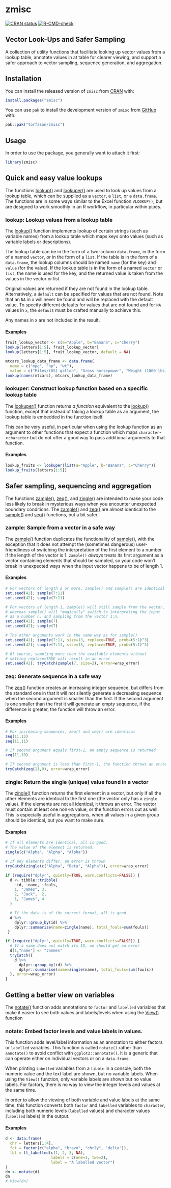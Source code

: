zmisc
================

<!-- README.md is generated from README.Rmd -->
<!-- badges: start -->

[![CRAN
status](https://www.r-pkg.org/badges/version/zmisc)](https://CRAN.R-project.org/package=zmisc)
[![R-CMD-check](https://github.com/torfason/zmisc/workflows/R-CMD-check/badge.svg)](https://github.com/torfason/zmisc/actions)
<!-- badges: end -->

## Vector Look-Ups and Safer Sampling

A collection of utility functions that facilitate looking up vector
values from a lookup table, annotate values in at table for clearer
viewing, and support a safer approach to vector sampling, sequence
generation, and aggregation.

## Installation

You can install the released version of `zmisc` from
[CRAN](https://cran.r-project.org/package=zmisc) with:

``` r
install.packages("zmisc")
```

You can use `pak` to install the development version of `zmisc` from
[GitHub](https://github.com/torfason/zmisc) with:

``` r
pak::pak("torfason/zmisc")
```

## Usage

In order to use the package, you generally want to attach it first:

``` r
library(zmisc)
```

## Quick and easy value lookups

The functions
[lookup()](https://torfason.github.io/zmisc/reference/lookup.html) and
[lookuper()](https://torfason.github.io/zmisc/reference/lookuper.html)
are used to look up values from a lookup table, which can be supplied as
a `vector`, a `list`, or a `data.frame`. The functions are in some ways
similar to the Excel function `VLOOKUP()`, but are designed to work
smoothly in an R workflow, in particular within pipes.

### lookup: Lookup values from a lookup table

The [lookup()](https://torfason.github.io/zmisc/reference/lookup.html)
function implements lookup of certain strings (such as variable names)
from a lookup table which maps keys onto values (such as variable labels
or descriptions).

The lookup table can be in the form of a two-column `data.frame`, in the
form of a named `vector`, or in the form of a `list`. If the table is in
the form of a `data.frame`, the lookup columns should be named `name`
(for the key) and `value` (for the value). If the lookup table is in the
form of a named `vector` or `list`, the name is used for the key, and
the returned value is taken from the values in the vector or list.

Original values are returned if they are not found in the lookup table.
Alternatively, a `default` can be specified for values that are not
found. Note that an `NA` in x will never be found and will be replaced
with the default value. To specify different defaults for values that
are not found and for `NA` values in `x`, the `default` must be crafted
manually to achieve this.

Any names in x are not included in the result.

#### Examples

``` r
fruit_lookup_vector <- c(a="Apple", b="Banana", c="Cherry")
lookup(letters[1:5], fruit_lookup_vector)
lookup(letters[1:5], fruit_lookup_vector, default = NA)

mtcars_lookup_data_frame <- data.frame(
  name = c("mpg", "hp", "wt"),
  value = c("Miles/(US) gallon", "Gross horsepower", "Weight (1000 lbs)"))
lookup(names(mtcars), mtcars_lookup_data_frame)
```

### lookuper: Construct lookup function based on a specific lookup table

The
[lookuper()](https://torfason.github.io/zmisc/reference/lookuper.html)
function returns *a function* equivalent to the
[lookup()](https://torfason.github.io/zmisc/reference/lookup.html)
function, except that instead of taking a lookup table as an argument,
the lookup table is embedded in the function itself.

This can be very useful, in particular when using the lookup function as
an argument to other functions that expect a function which maps
`character`-\>`character` but do not offer a good way to pass additional
arguments to that function.

#### Examples

``` r
lookup_fruits <- lookuper(list(a="Apple", b="Banana", c="Cherry"))
lookup_fruits(letters[1:5])
```

## Safer sampling, sequencing and aggregation

The functions
[zample()](https://torfason.github.io/zmisc/reference/zample.html),
[zeq()](https://torfason.github.io/zmisc/reference/zeq.html), and
[zingle()](https://torfason.github.io/zmisc/reference/zingle.html) are
intended to make your code less likely to break in mysterious ways when
you encounter unexpected boundary conditions. The
[zample()](https://torfason.github.io/zmisc/reference/zample.html) and
[zeq()](https://torfason.github.io/zmisc/reference/zeq.html) are almost
identical to the [sample()](https://rdrr.io/r/base/sample.html) and
[seq()](https://rdrr.io/r/base/seq.html) functions, but a bit safer.

### zample: Sample from a vector in a safe way

The [zample()](https://torfason.github.io/zmisc/reference/zample.html)
function duplicates the functionality of
[sample()](https://rdrr.io/r/base/sample.html), with the exception that
it does not attempt the (sometimes dangerous) user-friendliness of
switching the interpretation of the first element to a number if the
length of the vector is 1. `zample()` *always* treats its first argument
as a vector containing elements that should be sampled, so your code
won’t break in unexpected ways when the input vector happens to be of
length 1.

#### Examples

``` r
# For vectors of length 2 or more, zample() and sample() are identical
set.seed(42); zample(7:11)
set.seed(42); sample(7:11)

# For vectors of length 1, zample() will still sample from the vector,
# whereas sample() will "magically" switch to interpreting the input
# as a number n, and sampling from the vector 1:n.
set.seed(42); zample(7)
set.seed(42); sample(7)

# The other arguments work in the same way as for sample()
set.seed(42); zample(7:11, size=13, replace=TRUE, prob=(5:1)^3)
set.seed(42); sample(7:11, size=13, replace=TRUE, prob=(5:1)^3)

# Of course, sampling more than the available elements without
# setting replace=TRUE will result in an error
set.seed(42); tryCatch(zample(7, size=2), error=wrap_error)
```

### zeq: Generate sequence in a safe way

The [zeq()](https://torfason.github.io/zmisc/reference/zeq.html)
function creates an increasing integer sequence, but differs from the
standard one in that it will not silently generate a decreasing sequence
when the second argument is smaller than the first. If the second
argument is one smaller than the first it will generate an empty
sequence, if the difference is greater, the function will throw an
error.

#### Examples

``` r
# For increasing sequences, zeq() and seq() are identical
zeq(11,15)
zeq(11,11)

# If second argument equals first-1, an empty sequence is returned
zeq(11,10)

# If second argument is less than first-1, the function throws an error
tryCatch(zeq(11,9), error=wrap_error)
```

### zingle: Return the single (unique) value found in a vector

The [zingle()](https://torfason.github.io/zmisc/reference/zingle.html)
function returns the first element in a vector, but only if all the
other elements are identical to the first one (the vector only has a
`zingle` value). If the elements are not all identical, it throws an
error. The vector must contain at least one non-`NA` value, or the
function errors out as well. This is especially useful in aggregations,
when all values in a given group should be identical, but you want to
make sure.

#### Examples

``` r
# If all elements are identical, all is good.
# The value of the element is returned.
zingle(c("Alpha", "Alpha", "Alpha"))

# If any elements differ, an error is thrown
tryCatch(zingle(c("Alpha", "Beta", "Alpha")), error=wrap_error)

if (require("dplyr", quietly=TRUE, warn.conflicts=FALSE)) {
  d <- tibble::tribble(
    ~id, ~name, ~fouls,
    1, "James", 3,
    2, "Jack",  2,
    1, "James", 4
  )

  # If the data is of the correct format, all is good
  d %>%
    dplyr::group_by(id) %>%
    dplyr::summarise(name=zingle(name), total_fouls=sum(fouls))
 }

if (require("dplyr", quietly=TRUE, warn.conflicts=FALSE)) {
  # If a name does not match its ID, we should get an error
  d[1,"name"] <- "Jammes"
  tryCatch({
    d %>%
      dplyr::group_by(id) %>%
      dplyr::summarise(name=zingle(name), total_fouls=sum(fouls))
  }, error=wrap_error)
}
```

## Getting a better view on variables

The [notate()](https://torfason.github.io/zmisc/reference/zingle.html)
function adds annotations to `factor` and `labelled` variables that make
it easier to see both values and labels/levels when using the
[View()](https://rdrr.io/r/utils/View.html) function

### notate: Embed factor levels and value labels in values.

This function adds level/label information as an annotation to either
factors or `labelled` variables. This function is called `notate()`
rather than `annotate()` to avoid conflict with `ggplot2::annotate()`.
It is a generic that can operate either on individual vectors or on a
`data.frame`.

When printing `labelled` variables from a `tibble` in a console, both
the numeric value and the text label are shown, but no variable labels.
When using the `View()` function, only variable labels are shown but no
value labels. For factors, there is no way to view the integer levels
and values at the same time.

In order to allow the viewing of both variable and value labels at the
same time, this function converts both `factor` and `labelled` variables
to `character`, including both numeric levels (`labelled` values) and
character values (`labelled` labels) in the output.

#### Examples

``` r
d <- data.frame(
  chr = letters[1:4],
  fct = factor(c("alpha", "bravo", "chrly", "delta")),
  lbl = ll_labelled(c(1, 2, 3, NA),
                    labels = c(one=1, two=2),
                    label = "A labelled vector")
)
dn <- notate(d)
dn
# View(dn)
```

